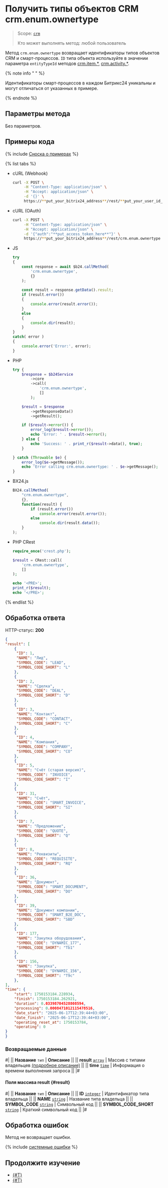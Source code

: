 # Получить типы объектов CRM crm.enum.ownertype

> Scope: [`crm`](../../../scopes/permissions.md)
>
> Кто может выполнять метод: любой пользователь

Метод `crm.enum.ownertype` возвращает идентификаторы типов объектов CRM и смарт-процессов. `ID` типа объекта используйте в значении параметра `entityTypeId` методов [crm.item.*](../../universal/index.md), [crm.activity.*](../../timeline/activities/index.md).

{% note info " " %}

Идентификаторы смарт-процессов в каждом Битрикс24 уникальны и могут отличаться от указанных в примере.

{% endnote %}

## Параметры метода

Без параметров.

## Примеры кода

{% include [Сноска о примерах](../../../../_includes/examples.md) %}

{% list tabs %}

- cURL (Webhook)

    ```bash
    curl -X POST \
         -H "Content-Type: application/json" \
         -H "Accept: application/json" \
         -d '{}' \
         https://**put_your_bitrix24_address**/rest/**put_your_user_id_here**/**put_your_webbhook_here**/crm.enum.ownertype
    ```

- cURL (OAuth)

    ```bash
    curl -X POST \
         -H "Content-Type: application/json" \
         -H "Accept: application/json" \
         -d '{"auth":"**put_access_token_here**"}' \
         https://**put_your_bitrix24_address**/rest/crm.enum.ownertype
    ```

- JS


    ```js
    try
    {
    	const response = await $b24.callMethod(
    		'crm.enum.ownertype',
    		{}
    	);
    	
    	const result = response.getData().result;
    	if (result.error())
    	{
    		console.error(result.error());
    	}
    	else
    	{
    		console.dir(result);
    	}
    }
    catch( error )
    {
    	console.error('Error:', error);
    }
    ```

- PHP


    ```php
    try {
        $response = $b24Service
            ->core
            ->call(
                'crm.enum.ownertype',
                []
            );
    
        $result = $response
            ->getResponseData()
            ->getResult();
    
        if ($result->error()) {
            error_log($result->error());
            echo 'Error: ' . $result->error();
        } else {
            echo 'Success: ' . print_r($result->data(), true);
        }
    
    } catch (Throwable $e) {
        error_log($e->getMessage());
        echo 'Error calling crm.enum.ownertype: ' . $e->getMessage();
    }
    ```

- BX24.js

    ```js
    BX24.callMethod(
        "crm.enum.ownertype",
        {},
        function(result) {
            if (result.error())
                console.error(result.error());
            else
                console.dir(result.data());
        }
    );
    ```

- PHP CRest

    ```php
    require_once('crest.php');

    $result = CRest::call(
        'crm.enum.ownertype',
        []
    );

    echo '<PRE>';
    print_r($result);
    echo '</PRE>';
    ```

{% endlist %}

## Обработка ответа

HTTP-статус: **200**

```json
{
"result": [
    {
     "ID": 1,
     "NAME": "Лид",
     "SYMBOL_CODE": "LEAD",
     "SYMBOL_CODE_SHORT": "L"
    },
    {
     "ID": 2,
     "NAME": "Сделка",
     "SYMBOL_CODE": "DEAL",
     "SYMBOL_CODE_SHORT": "D"
    },
    {
     "ID": 3,
     "NAME": "Контакт",
     "SYMBOL_CODE": "CONTACT",
     "SYMBOL_CODE_SHORT": "C"
    },
    {
     "ID": 4,
     "NAME": "Компания",
     "SYMBOL_CODE": "COMPANY",
     "SYMBOL_CODE_SHORT": "CO"
    },
    {
     "ID": 5,
     "NAME": "Счёт (старая версия)",
     "SYMBOL_CODE": "INVOICE",
     "SYMBOL_CODE_SHORT": "I"
    },
    {
     "ID": 31,
     "NAME": "Счёт",
     "SYMBOL_CODE": "SMART_INVOICE",
     "SYMBOL_CODE_SHORT": "SI"
    },
    {
     "ID": 7,
     "NAME": "Предложение",
     "SYMBOL_CODE": "QUOTE",
     "SYMBOL_CODE_SHORT": "Q"
    },
    {
     "ID": 8,
     "NAME": "Реквизиты",
     "SYMBOL_CODE": "REQUISITE",
     "SYMBOL_CODE_SHORT": "RQ"
    },
    {
     "ID": 36,
     "NAME": "Документ",
     "SYMBOL_CODE": "SMART_DOCUMENT",
     "SYMBOL_CODE_SHORT": "DO"
    },
    {
     "ID": 39,
     "NAME": "Документ компании",
     "SYMBOL_CODE": "SMART_B2E_DOC",
     "SYMBOL_CODE_SHORT": "SBD"
    },
    {
     "ID": 177,
     "NAME": "Закупка оборудования",
     "SYMBOL_CODE": "DYNAMIC_177",
     "SYMBOL_CODE_SHORT": "Tb1"
    },
    {
     "ID": 156,
     "NAME": "Закупка",
     "SYMBOL_CODE": "DYNAMIC_156",
     "SYMBOL_CODE_SHORT": "T9c"
    },
],
"time": {
    "start": 1750153184.228934,
    "finish": 1750153184.262921,
    "duration": 0.03398704528808594,
    "processing": 0.0008471012115478516,
    "date_start": "2025-06-17T12:39:44+03:00",
    "date_finish": "2025-06-17T12:39:44+03:00",
    "operating_reset_at": 1750153784,
    "operating": 0
}
}
```

### Возвращаемые данные

#|
|| **Название**
`тип` | **Описание** ||
|| **result**
[`array`](../../../data-types.md) | Массив с типами владельцев [(подробное описание)](#result) ||
|| **time**
[`time`](../../../data-types.md#time) | Информация о времени выполнения запроса ||
|#

#### Поля массива result {#result}

#|
|| **Название**
`тип` | **Описание** ||
|| **ID**
[`integer`](../../../data-types.md) | Идентификатор типа владельца ||
|| **NAME**
[`string`](../../../data-types.md) | Название типа владельца ||
|| **SYMBOL_CODE**
[`string`](../../../data-types.md) | Символьный код ||
|| **SYMBOL_CODE_SHORT**
[`string`](../../../data-types.md) | Краткий символьный код ||
|#

## Обработка ошибок

Метод не возвращает ошибки.

{% include [системные ошибки](../../../../_includes/system-errors.md) %}

## Продолжите изучение

- [{#T}](./index.md)
- [{#T}](../../../../tutorials/tasks/how-to-connect-task-to-spa.md)